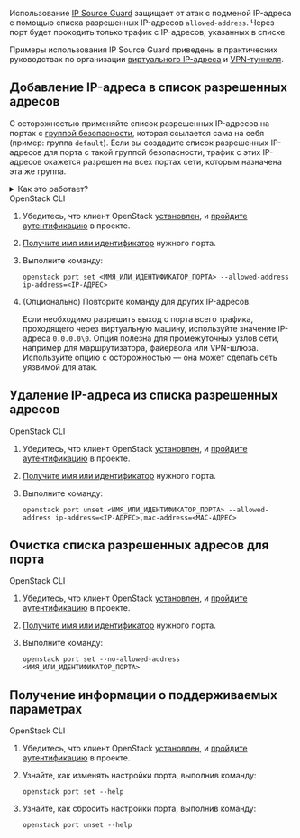  Использование [IP Source Guard](/ru/networks/vnet/concepts/traffic-limiting#source_guard) защищает от атак с подменой IP-адреса с помощью списка разрешенных IP-адресов `allowed-address`. Через порт будет проходить только трафик с IP-адресов, указанных в списке.

Примеры использования IP Source Guard приведены в практических руководствах по организации [виртуального IP-адреса](/ru/networks/vnet/how-to-guides/vip-keepalived) и [VPN-туннеля](/ru/networks/vnet/how-to-guides/onpremise-connect/vpn-tunnel).

## Добавление IP-адреса в список разрешенных адресов

<warn>

 С осторожностью применяйте список разрешенных IP-адресов на портах с [группой безопасности](/ru/networks/vnet/concepts/traffic-limiting#secgroups), которая ссылается сама на себя (пример: группа `default`).  Если вы создадите список разрешенных IP-адресов для порта с такой группой безопасности, трафик с этих IP-адресов окажется разрешен на всех портах сети, которым назначена эта же группа.

<details>

<summary>Как это работает?</summary>

Предположим, в сети `network` создан порт `port-vm-1`, которому назначена группа `default`. Для этого порта в список разрешенных IP-адресов добавлен `192.168.0.3`.

Тогда если в сети `network` создать порт `port-vm-2` и назначить ему группу `default`, то этот порт будет пропускать трафик с IP-адреса `192.168.0.3`, даже если для `port-vm-2` список разрешенных адресов пуст.

</details>

</warn>

<tabs>
<tablist>
<tab>OpenStack CLI</tab>
</tablist>
<tabpanel>

1. Убедитесь, что клиент OpenStack [установлен](/ru/tools-for-using-services/cli/openstack-cli#1_ustanovite_klient_openstack), и [пройдите аутентификацию](/ru/tools-for-using-services/cli/openstack-cli#3_proydite_autentifikaciyu) в проекте.

1. [Получите имя или идентификатор](/ru/networks/vnet/service-management/ports#prosmotr_spiska_portov_i_informacii_o_nih) нужного порта.

1. Выполните команду:

   ```console
   openstack port set <ИМЯ_ИЛИ_ИДЕНТИФИКАТОР_ПОРТА> --allowed-address ip-address=<IP-АДРЕС>
   ```

1. (Опционально) Повторите команду для других IP-адресов.

   Если необходимо разрешить выход с порта всего трафика, проходящего через виртуальную машину, используйте значение IP-адреса `0.0.0.0\0`. Опция полезна для промежуточных узлов сети, например для маршрутизатора, файервола или VPN-шлюза. Используйте опцию с осторожностью — она может сделать сеть уязвимой для атак.

</tabpanel>
</tabs>

## Удаление IP-адреса из списка разрешенных адресов

<tabs>
<tablist>
<tab>OpenStack CLI</tab>
</tablist>
<tabpanel>

1. Убедитесь, что клиент OpenStack [установлен](/ru/tools-for-using-services/cli/openstack-cli#1_ustanovite_klient_openstack), и [пройдите аутентификацию](/ru/tools-for-using-services/cli/openstack-cli#3_proydite_autentifikaciyu) в проекте.

1. [Получите имя или идентификатор](/ru/networks/vnet/service-management/ports#prosmotr_spiska_portov_i_informacii_o_nih) нужного порта.

1. Выполните команду:

   ```console
   openstack port unset <ИМЯ_ИЛИ_ИДЕНТИФИКАТОР_ПОРТА> --allowed-address ip-address=<IP-АДРЕС>,mac-address=<MAC-АДРЕС>
   ```

</tabpanel>
</tabs>

## Очистка списка разрешенных адресов для порта

<tabs>
<tablist>
<tab>OpenStack CLI</tab>
</tablist>
<tabpanel>

1. Убедитесь, что клиент OpenStack [установлен](/ru/tools-for-using-services/cli/openstack-cli#1_ustanovite_klient_openstack), и [пройдите аутентификацию](/ru/tools-for-using-services/cli/openstack-cli#3_proydite_autentifikaciyu) в проекте.

1. [Получите имя или идентификатор](/ru/networks/vnet/service-management/ports#prosmotr_spiska_portov_i_informacii_o_nih) нужного порта.

1. Выполните команду:

   ```console
   openstack port set --no-allowed-address <ИМЯ_ИЛИ_ИДЕНТИФИКАТОР_ПОРТА>
   ```

</tabpanel>
</tabs>

## Получение информации о поддерживаемых параметрах

<tabs>
<tablist>
<tab>OpenStack CLI</tab>
</tablist>
<tabpanel>

1. Убедитесь, что клиент OpenStack [установлен](/ru/tools-for-using-services/cli/openstack-cli#1_ustanovite_klient_openstack), и [пройдите аутентификацию](/ru/tools-for-using-services/cli/openstack-cli#3_proydite_autentifikaciyu) в проекте.

2. Узнайте, как изменять настройки порта, выполнив команду:

   ```console
   openstack port set --help
   ```

3. Узнайте, как сбросить настройки порта, выполнив команду:

   ```console
   openstack port unset --help
   ```

</tabpanel>
</tabs>
